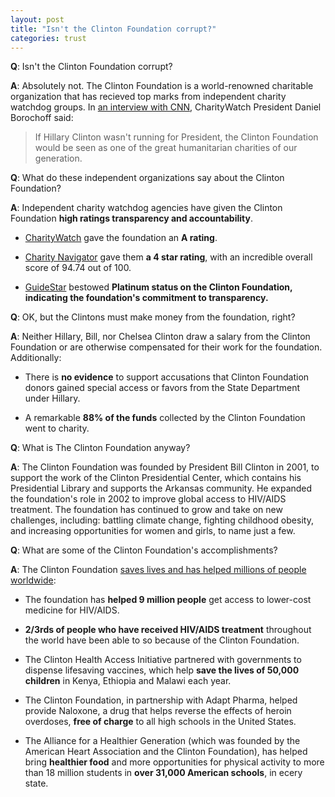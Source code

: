 ```yaml
---
layout: post
title: "Isn't the Clinton Foundation corrupt?"
categories: trust
---  
```

  
**Q**: Isn't the Clinton Foundation corrupt?

**A**: Absolutely not. The Clinton Foundation is a world-renowned charitable organization that has recieved top marks from independent charity watchdog groups. In [an interview with CNN](http://www.cnn.com/videos/politics/2016/08/24/charity-watch-clinton-foundation-lv.cnn), CharityWatch President Daniel Borochoff said:

> If Hillary Clinton wasn't running for President, the Clinton Foundation would be seen as one of the great humanitarian charities of our generation.

**Q**: What do these independent organizations say about the Clinton Foundation?

**A**: Independent charity watchdog agencies have given the Clinton Foundation **high ratings transparency and accountability**.

* [CharityWatch](https://www.charitywatch.org/ratings-and-metrics/bill-hillary-chelsea-clinton-foundation/478) gave the foundation an **A rating**.

* [Charity Navigator](https://www.charitynavigator.org/index.cfm?bay=search.summary&orgid=16680) gave them **a 4 star rating**, with an incredible overall score of 94.74 out of 100.

* [GuideStar](http://www.guidestar.org/profile/31-1580204) bestowed **Platinum status on the Clinton Foundation, indicating the foundation's commitment to transparency.**

**Q**: OK, but the Clintons must make money from the foundation, right?

**A**: Neither Hillary, Bill, nor Chelsea Clinton draw a salary from the Clinton Foundation or are otherwise compensated for their work for the foundation. Additionally:

* There is **no evidence** to support accusations that Clinton Foundation donors gained special access or favors from the State Department under Hillary. 

* A remarkable **88% of the funds** collected by the Clinton Foundation went to charity.

**Q**: What is The Clinton Foundation anyway?
 
**A**: The Clinton Foundation was founded by President Bill Clinton in 2001, to support the work of the Clinton Presidential Center, which contains his Presidential Library and supports the Arkansas community. He expanded the foundation's role in 2002 to improve global access to HIV/AIDS treatment. The foundation has continued to grow and take on new challenges, including: battling climate change, fighting childhood obesity, and increasing opportunities for women and girls, to name just a few.

**Q**: What are some of the Clinton Foundation's accomplishments?

**A**: The Clinton Foundation [saves lives and has helped millions of people worldwide](https://www.hillaryclinton.com/feed/the-clinton-foundation-explained/): 

* The foundation has **helped 9 million people** get access to lower-cost medicine for HIV/AIDS.

* **2/3rds of people who have received HIV/AIDS treatment** throughout the world have been able to so because of the Clinton Foundation.

* The Clinton Health Access Initiative partnered with governments to dispense lifesaving vaccines, which help **save the lives of 50,000 children** in Kenya, Ethiopia and Malawi each year.

* The Clinton Foundation, in partnership with Adapt Pharma, helped provide Naloxone, a drug that helps reverse the effects of heroin overdoses, **free of charge** to all high schools in the United States.

* The Alliance for a Healthier Generation (which was founded by the American Heart Association and the Clinton Foundation), has helped bring **healthier food** and more opportunities for physical activity to more than 18 million students in **over 31,000 American schools**, in ecery state.
